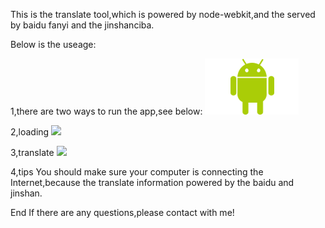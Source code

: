 This is the translate tool,which is powered by node-webkit,and the served by baidu fanyi and the jinshanciba.

Below is the useage:

1,there are two ways to run the app,see below:
![](https://raw.githubusercontent.com/xiebaochun/translatetool/gh-pages/images/1.png)

2,loading
![](https://raw.githubusercontent.com/xiebaochun/translatetool/gh-pages/images/2.jpg)

3,translate
![](https://raw.githubusercontent.com/xiebaochun/translatetool/gh-pages/images/3.jpg)

4,tips
  You should make sure your computer is connecting the Internet,because the translate information powered by the baidu and jinshan.

End
If there are any questions,please contact with me!
